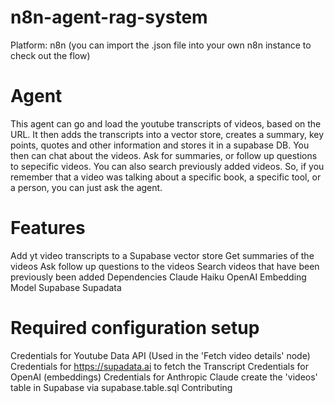 # n8n-agent-rag-system

Platform: n8n (you can import the .json file into your own n8n instance to check out the flow)

# Agent
This agent can go and load the youtube transcripts of videos, based on the URL. It then adds the transcripts into a vector store, creates a summary, key points, quotes and other information and stores it in a supabase DB. You then can chat about the videos. Ask for summaries, or follow up questions to sepecific videos. You can also search previously added videos. So, if you remember that a video was talking about a specific book, a specific tool, or a person, you can just ask the agent.

# Features
Add yt video transcripts to a Supabase vector store
Get summaries of the videos
Ask follow up questions to the videos
Search videos that have been previously been added
Dependencies
Claude Haiku
OpenAI Embedding Model
Supabase
Supadata
# Required configuration setup
Credentials for Youtube Data API (Used in the 'Fetch video details' node)
Credentials for https://supadata.ai to fetch the Transcript
Credentials for OpenAI (embeddings)
Credentials for Anthropic Claude
create the 'videos' table in Supabase via supabase.table.sql
Contributing
